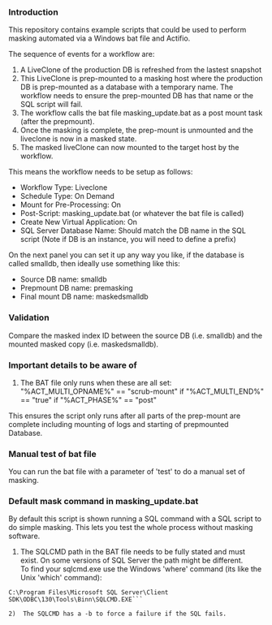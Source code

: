 ### Introduction

This repository contains example scripts that could be used to perform masking automated via a Windows bat file and Actifio.

The sequence of events for a workflow are:

1)  A LiveClone of the production DB is refreshed from the lastest snapshot
2)  This LiveClone is prep-mounted to a masking host where the production DB is prep-mounted as a database with a temporary name.
The workflow needs to ensure the prep-mounted DB has that name or the SQL script will fail.
3)  The workflow calls the bat file masking_update.bat as a post mount task (after the prepmount). 
4)  Once the masking is complete, the prep-mount is unmounted and the liveclone is now in a masked state.
5)  The masked liveClone can now mounted to the target host by the workflow.

This means the workflow needs to be setup as follows:

* Workflow Type:  Liveclone
* Schedule Type:  On Demand
* Mount for Pre-Processing:  On
* Post-Script:  masking_update.bat   (or whatever the bat file is called)
* Create New Virtual Application:  On
* SQL Server Database Name:  Should match the DB name in the SQL script  (Note if DB is an instance, you will need to define a prefix)

On the next panel you can set it up any way you like,  if the database is called smalldb, then ideally use something like this:

* Source DB name:      smalldb
* Prepmount DB name:   premasking 
* Final mount DB name: maskedsmalldb

### Validation

Compare the masked index ID between the source DB (i.e. smalldb) and the mounted masked copy (i.e. maskedsmalldb).

### Important details to be aware of

1)  The BAT file only runs when these are all set:   "%ACT_MULTI_OPNAME%" == "scrub-mount" if "%ACT_MULTI_END%" == "true" if "%ACT_PHASE%" == "post" 

This ensures the script only runs after all parts of the prep-mount are complete including mounting of logs and starting of prepmounted Database.

### Manual test of bat file

You can run the bat file with a parameter of 'test' to do a manual set of masking.

### Default mask command in masking_update.bat

By default this script is shown running a SQL command with a SQL script to do simple masking.   This lets you test the whole process without masking software.

1)  The SQLCMD path in the BAT file needs to be fully stated and must exist.   On some versions of SQL Server the path might be different.   
To find your sqlcmd.exe use the Windows 'where' command (its like the Unix 'which' command):

```C:\Users\av>where sqlcmd.exe
C:\Program Files\Microsoft SQL Server\Client SDK\ODBC\130\Tools\Binn\SQLCMD.EXE```

2)  The SQLCMD has a -b to force a failure if the SQL fails.

